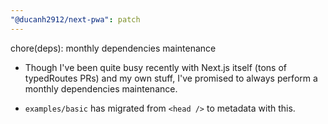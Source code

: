 ```yaml
---
"@ducanh2912/next-pwa": patch
---
```


chore(deps): monthly dependencies maintenance

- Though I've been quite busy recently with Next.js itself (tons of typedRoutes PRs) and my own stuff, I've promised to always perform a monthly dependencies maintenance.

- `examples/basic` has migrated from `<head />` to metadata with this.
